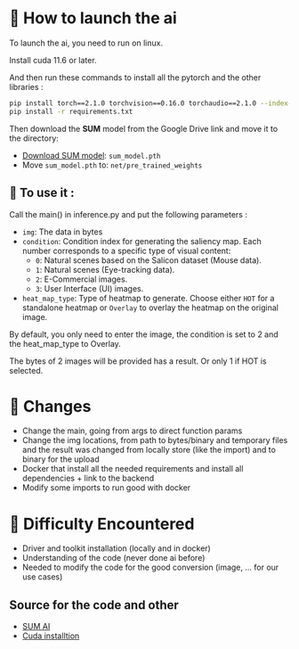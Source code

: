 # 🚀​ How to launch the ai

To launch the ai, you need to run on linux.

Install cuda 11.6 or later.

And then run these commands to install all the pytorch and the other libraries :

```bash
pip install torch==2.1.0 torchvision==0.16.0 torchaudio==2.1.0 --index-url https://download.pytorch.org/whl/cu121
pip install -r requirements.txt
```

Then download the **SUM** model from the Google Drive link and move it to the directory:

- [Download SUM model](https://drive.google.com/file/d/14ma_hLe8DrVNuHCSKoOz41Q-rB1Hbg6A/view?usp=drive_link): `sum_model.pth`
- Move `sum_model.pth` to: `net/pre_trained_weights`

## 🔧 To use it :

Call the main() in inference.py and put the following parameters :
- `img`: The data in bytes 
- `condition`: Condition index for generating the saliency map. Each number corresponds to a specific type of visual content:
  - `0`: Natural scenes based on the Salicon dataset (Mouse data).
  - `1`: Natural scenes (Eye-tracking data).
  - `2`: E-Commercial images.
  - `3`: User Interface (UI) images.
- `heat_map_type`: Type of heatmap to generate. Choose either `HOT` for a standalone heatmap or `Overlay` to overlay the heatmap on the original image.

By default, you only need to enter the image, the condition is set to 2 and the heat_map_type to Overlay.

The bytes of 2 images will be provided has a result. Or only 1 if HOT is selected.

# 👷​ Changes

- Change the main, going from args to direct function params
- Change the img locations, from path to bytes/binary and temporary files and the result was changed from locally store (like the import) and to binary for the upload
- Docker that install all the needed requirements and install all dependencies + link to the backend
- Modify some imports to run good with docker

# ​🚨 Difficulty Encountered

- Driver and toolkit installation (locally and in docker)
- Understanding of the code (never done ai before)
- Needed to modify the code for the good conversion (image, ... for our use cases)


## Source for the code and other
 - [SUM AI](https://github.com/Arhosseini77/SUM)
 - [Cuda installtion](https://medium.com/@juliuserictuliao/documentation-installing-cuda-on-ubuntu-22-04-2c5c411df843)
